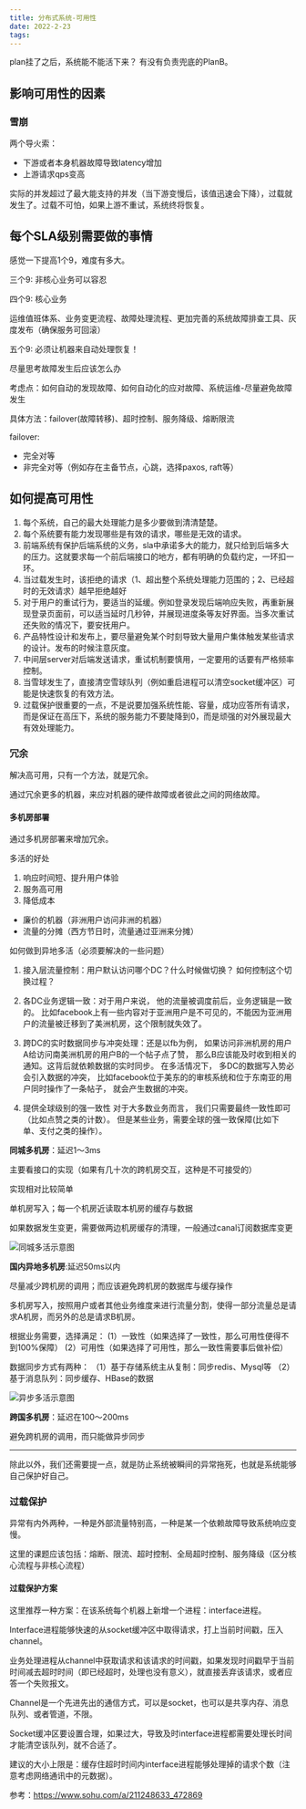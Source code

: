 ```yaml
---
title: 分布式系统-可用性
date: 2022-2-23
tags:
---
```



plan挂了之后，系统能不能活下来？ 有没有负责兜底的PlanB。

## 影响可用性的因素

### 雪崩

两个导火索：

- 下游或者本身机器故障导致latency增加
- 上游请求qps变高

实际的并发超过了最大能支持的并发（当下游变慢后，该值迅速会下降），过载就发生了。过载不可怕，如果上游不重试，系统终将恢复。

## 每个SLA级别需要做的事情

感觉一下提高1个9，难度有多大。

三个9: 非核心业务可以容忍

四个9: 核心业务

运维值班体系、业务变更流程、故障处理流程、更加完善的系统故障排查工具、灰度发布（确保服务可回滚）

五个9: 必须让机器来自动处理恢复！

尽量思考故障发生后应该怎么办

考虑点：如何自动的发现故障、如何自动化的应对故障、系统运维-尽量避免故障发生

具体方法：failover(故障转移)、超时控制、服务降级、熔断限流

failover:

- 完全对等
- 非完全对等（例如存在主备节点，心跳，选择paxos, raft等）

## 如何提高可用性

1. 每个系统，自己的最大处理能力是多少要做到清清楚楚。
2. 每个系统要有能力发现哪些是有效的请求，哪些是无效的请求。
3. 前端系统有保护后端系统的义务，sla中承诺多大的能力，就只给到后端多大的压力。这就要求每一个前后端接口的地方，都有明确的负载约定，一环扣一环。
4. 当过载发生时，该拒绝的请求（1、超出整个系统处理能力范围的；2、已经超时的无效请求）越早拒绝越好
5. 对于用户的重试行为，要适当的延缓。例如登录发现后端响应失败，再重新展现登录页面前，可以适当延时几秒钟，并展现进度条等友好界面。当多次重试还失败的情况下，要安抚用户。
6. 产品特性设计和发布上，要尽量避免某个时刻导致大量用户集体触发某些请求的设计。发布的时候注意灰度。
7. 中间层server对后端发送请求，重试机制要慎用，一定要用的话要有严格频率控制。
8. 当雪球发生了，直接清空雪球队列（例如重启进程可以清空socket缓冲区）可能是快速恢复的有效方法。
9. 过载保护很重要的一点，不是说要加强系统性能、容量，成功应答所有请求，而是保证在高压下，系统的服务能力不要陡降到0，而是顽强的对外展现最大有效处理能力。

### 冗余

解决高可用，只有一个方法，就是冗余。

通过冗余更多的机器，来应对机器的硬件故障或者彼此之间的网络故障。

#### 多机房部署

通过多机房部署来增加冗余。

多活的好处

1. 响应时间短、提升用户体验
2. 服务高可用
3. 降低成本

- 廉价的机器（非洲用户访问非洲的机器）
- 流量的分摊（西方节日时，流量通过亚洲来分摊）

如何做到异地多活（必须要解决的一些问题）

1. 接入层流量控制：用户默认访问哪个DC？什么时候做切换？ 如何控制这个切换过程？

2. 各DC业务逻辑一致：对于用户来说， 他的流量被调度前后，业务逻辑是一致的。 比如facebook上有一些内容对于亚洲用户是不可见的，不能因为亚洲用户的流量被迁移到了美洲机房，这个限制就失效了。

3. 跨DC的实时数据同步与冲突处理：还是以fb为例， 如果访问非洲机房的用户A给访问南美洲机房的用户B的一个帖子点了赞， 那么B应该能及时收到相关的通知。这背后就依赖数据的实时同步。
在多活情况下， 多DC的数据写入势必会引入数据的冲突， 比如facebook位于美东的的审核系统和位于东南亚的用户同时操作了一条帖子， 就会产生数据的冲突。

4. 提供全球级别的强一致性
对于大多数业务而言， 我们只需要最终一致性即可（比如点赞之类的计数）。 但是某些业务，需要全球的强一致保障(比如下
单、支付之类的操作）。

**同城多机房**：延迟1～3ms

主要看接口的实现（如果有几十次的跨机房交互，这种是不可接受的）

实现相对比较简单

单机房写入；每一个机房近读取本机房的缓存与数据

如果数据发生变更，需要做两边机房缓存的清理，一般通过canal订阅数据库变更

![同城多活示意图](http://cdn.b5mang.com/202132021118.png)

**国内异地多机房**:延迟50ms以内

尽量减少跨机房的调用；而应该避免跨机房的数据库与缓存操作

多机房写入，按照用户或者其他业务维度来进行流量分割，使得一部分流量总是请求A机房，而另外的总是请求B机房。

根据业务需要，选择满足：
(1）一致性（如果选择了一致性，那么可用性便得不到100%保障）
(2）可用性（如果选择了可用性，那么一致性需要事后做补偿）

数据同步方式有两种：
（1）基于存储系统主从复制：同步redis、Mysql等
（2）基于消息队列：同步缓存、HBase的数据

![异步多活示意图](http://cdn.b5mang.com/20213202149.png)

**跨国多机房**：延迟在100～200ms

避免跨机房的调用，而只能做异步同步

---

除此以外，我们还需要提一点，就是防止系统被瞬间的异常拖死，也就是系统能够自己保护好自己。

### 过载保护

异常有内外两种，一种是外部流量特别高，一种是某一个依赖故障导致系统响应变慢。

这里的课题应该包括：熔断、限流、超时控制、全局超时控制、服务降级（区分核心流程与非核心流程）

#### 过载保护方案

这里推荐一种方案：在该系统每个机器上新增一个进程：interface进程。

Interface进程能够快速的从socket缓冲区中取得请求，打上当前时间戳，压入channel。

业务处理进程从channel中获取请求和该请求的时间戳，如果发现时间戳早于当前时间减去超时时间（即已经超时，处理也没有意义），就直接丢弃该请求，或者应答一个失败报文。

Channel是一个先进先出的通信方式，可以是socket，也可以是共享内存、消息队列、或者管道，不限。

Socket缓冲区要设置合理，如果过大，导致及时interface进程都需要处理长时间才能清空该队列，就不合适了。

建议的大小上限是：缓存住超时时间内interface进程能够处理掉的请求个数（注意考虑网络通讯中的元数据）。


参考：https://www.sohu.com/a/211248633_472869